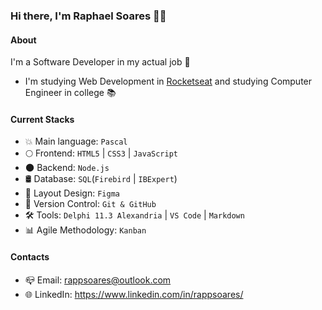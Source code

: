 ### Hi there, I'm Raphael Soares 👋🏻

#### About
I'm a Software Developer in my actual job 🚀
- I'm studying Web Development in [Rocketseat](https://www.rocketseat.com.br/) and studying Computer Engineer in college 📚

#### Current Stacks
- 💥 Main language: `Pascal`
- 🌕 Frontend: `HTML5` | `CSS3` | `JavaScript`
- 🌑 Backend: `Node.js`
- 🛢️ Database: `SQL`(`Firebird` | `IBExpert`)
- 🎨 Layout Design: `Figma`
- 📝 Version Control: `Git & GitHub`
- 🛠️ Tools: `Delphi 11.3 Alexandria` | `VS Code` | `Markdown`
- 📊 Agile Methodology: `Kanban`

#### Contacts

- 📪 Email: rappsoares@outlook.com
- 🌐 LinkedIn: https://www.linkedin.com/in/rappsoares/
